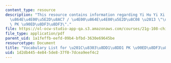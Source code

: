 ```yaml
---
content_type: resource
description: "This resource contains information regarding Yi Hu Yi Xi Tan / \u4E00\
  \u864E\u4E00\u5E2D\u8AC7 / \u4E00\u864E\u4E00\u5E2D\u8C08 \u2013 \"\u8303\u8DD1\u8DD1\
  \ PK \u90ED\u8DF3\u8DF3\"."
file: https://ol-ocw-studio-app-qa.s3.amazonaws.com/courses/21g-108-chinese-ii-streamlined-spring-2015/1d2db4454e845de837f07dcea9eef4c2_MIT21G_108S15_Vocabulary.pdf
file_type: application/pdf
parent_uid: 1a1feffb-eefd-09b4-bfbd-3630e69645be
resourcetype: Document
title: "Vocabulary List for \u201C\u8303\u8DD1\u8DD1 PK \u90ED\u8DF3\u8DF3\u201D "
uid: 1d2db445-4e84-5de8-37f0-7dcea9eef4c2
---
```

